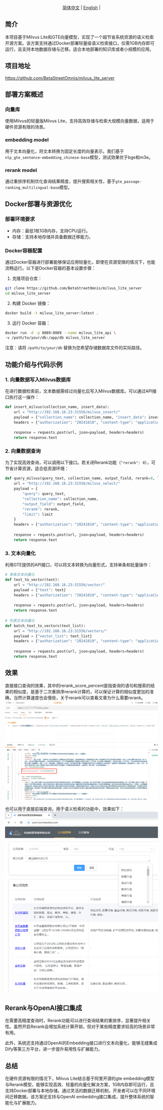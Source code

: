 <p align="center">
  <a href="./README.md">简体中文</a> |
  <a href="./README_en.md">English</a> |
</p>

## 简介
本项目基于Milvus Lite和GTE向量模型，实现了一个超节省系统资源的语义检索开源方案。该方案支持通过Docker部署轻量级语义检索接口，仅需1GB内存即可运行，且支持本地数据存储与迁移。适合本地部署的知识库或者小规模的应用。

## 项目地址
https://github.com/BetaStreetOmnis/milvus_lite_server

## 部署方案概述
### 向量库
使用Milvus的轻量版Milvus Lite，支持高效存储与检索大规模向量数据，适用于硬件资源有限的场景。

### embedding model
用于文本向量化，将文本转换为固定长度的向量表示。我们基于`nlp_gte_sentence-embedding_chinese-base`模型，测试效果优于bge和m3e。

### rerank model
通过重排序机制优化查询结果精度，提升搜索相关性，基于`gte_passage-ranking_multilingual-base`模型。

## Docker部署与资源优化
### 部署环境要求
- 内存：最低1核1GB内存，支持CPU运行。
- 存储：支持本地存储并具备数据迁移能力。

### Docker容器配置
通过Docker容器进行部署能够保证应用轻量化，即使在资源受限的情况下，也能流畅运行。以下是Docker容器的基本设置步骤：

1. 克隆项目仓库：
```bash
git clone https://github.com/BetaStreetOmnis/milvus_lite_server
cd milvus_lite_server
```
2. 构建 Docker 镜像：
```bash
docker build -t milvus_lite_server:latest .
```
3. 运行 Docker 容器：
```bash
docker run -d -p 8089:8089 --name milvus_lite_api \
-v /path/to/your/db:/app/db milvus_lite_server
```
注意：请将 `/path/to/your/db` 替换为您希望存储数据库文件的实际路径。

## 功能介绍与代码示例
### 1. 向量数据写入Milvus数据库
在进行数据检索前，文本数据需经过向量化后写入Milvus数据库。可以通过API接口执行这一操作：
```python
def insert_milvus(collection_name, insert_data):
    url = "http://192.168.16.23:31556/milvus_insert/"
    payload = {"collection_name": collection_name, "insert_data": insert_data}
    headers = {"authorization": "20241010", "content-type": "application/json"}

    response = requests.post(url, json=payload, headers=headers)
    return response.text
```
### 2. 向量数据查询
为了实现高效查询，可以调用以下接口。若关闭Rerank功能（`"rerank": 0`），可节省计算资源，适合低资源环境：
```python
def query_milvus(query_text, collection_name, output_field, rerank=0, limit=10):
    url = "http://192.168.16.23:31556/milvus_select/"
    payload = {
        "query": query_text,
        "collection_name": collection_name,
        "output_field": output_field,
        "rerank": rerank,
        "limit": limit
    }
    headers = {"authorization": "20241010", "content-type": "application/json"}

    response = requests.post(url, json=payload, headers=headers)
    return response.text
```
### 3. 文本向量化
利用GTE提供的API接口，可以将文本转换为向量形式，支持单条和批量操作：
```python
# 单条文本向量化
def text_to_vector(text):
    url = "http://192.168.16.23:31556/vector/"
    payload = {"text": text}
    headers = {"authorization": "20241010", "content-type": "application/json"}

    response = requests.post(url, json=payload, headers=headers)
    return response.text

# 列表文本向量化
def batch_text_to_vectors(text_list):
    url = "http://192.168.16.23:31556/vectors/"
    payload = {"vector_list": text_list}
    headers = {"authorization": "20241010", "content-type": "application/json"}

    response = requests.post(url, json=payload, headers=headers)
    return response.text
```
## 效果
直接接口查询的效果，其中的rerank_score_percent是指查询的语句和搜索的结果的相似度，是基于二次重排序rerank计算的，可以保证计算的相似度更加的准确，当然计算速度也会慢些，关于rerank可以查看文章为什么需要rerank。
![查询效果示例](images/181c92500f023a219f7a374d66ddddc.png)


也可以用于直接前端查询，用于语义检索的功能中，效果如下：
![查询效果示例](images/8dd94cdd0b4c81a2a015896e8c65702.png)

## Rerank与OpenAI接口集成
在需要高精度查询时，Rerank功能可以进行查询结果的重排序，显著提升相关性。虽然开启Rerank会增加系统计算开销，但对于某些精度要求较高的场景非常有用。

此外，系统还支持通过OpenAI的Embedding接口进行文本向量化，能够无缝集成Dify等第三方平台，进一步提升易用性与扩展能力。

## 总结
在硬件资源有限的情况下，Milvus Lite结合基于阿里开源的gte embedding模型与Rerank模型，能够实现高效、轻量的向量化解决方案，1GB内存即可运行，且支持Docker部署与本地存储。通过灵活的数据迁移机制，开发者可以在不同环境间迁移数据。该方案还支持与OpenAI embedding接口集成，提升整体系统的智能化与扩展能力。

